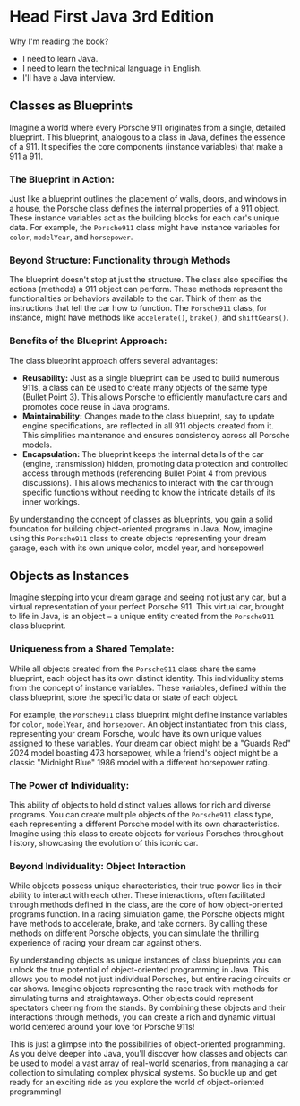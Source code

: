 # Head First Java 3rd Edition
Why I'm reading the book?
- I need to learn Java.
- I need to learn the technical language in English.
- I'll have a Java interview.

## Classes as Blueprints

Imagine a world where every Porsche 911 originates from a single, detailed blueprint. This blueprint, analogous to a class in Java, defines the essence of a 911. It specifies the core components (instance variables) that make a 911 a 911.

### The Blueprint in Action:

Just like a blueprint outlines the placement of walls, doors, and windows in a house, the Porsche class defines the internal properties of a 911 object. These instance variables act as the building blocks for each car's unique data. For example, the `Porsche911` class might have instance variables for `color`, `modelYear`, and `horsepower`.

### Beyond Structure: Functionality through Methods

The blueprint doesn't stop at just the structure. The class also specifies the actions (methods) a 911 object can perform. These methods represent the functionalities or behaviors available to the car. Think of them as the instructions that tell the car how to function. The `Porsche911` class, for instance, might have methods like `accelerate()`, `brake()`, and `shiftGears()`.

### Benefits of the Blueprint Approach:

The class blueprint approach offers several advantages:

* **Reusability:** Just as a single blueprint can be used to build numerous 911s, a class can be used to create many objects of the same type (Bullet Point 3). This allows Porsche to efficiently manufacture cars and promotes code reuse in Java programs.
* **Maintainability:** Changes made to the class blueprint, say to update engine specifications, are reflected in all 911 objects created from it. This simplifies maintenance and ensures consistency across all Porsche models.
* **Encapsulation:** The blueprint keeps the internal details of the car (engine, transmission) hidden, promoting data protection and controlled access through methods (referencing Bullet Point 4 from previous discussions). This allows mechanics to interact with the car through specific functions without needing to know the intricate details of its inner workings.

By understanding the concept of classes as blueprints, you gain a solid foundation for building object-oriented programs in Java. Now, imagine using this `Porsche911` class to create objects representing your dream garage, each with its own unique color, model year, and horsepower!
 
## Objects as Instances

Imagine stepping into your dream garage and seeing not just any car, but a virtual representation of your perfect Porsche 911. This virtual car, brought to life in Java, is an object – a unique entity created from the `Porsche911` class blueprint.

### Uniqueness from a Shared Template:

While all objects created from the `Porsche911` class share the same blueprint, each object has its own distinct identity. This individuality stems from the concept of instance variables. These variables, defined within the class blueprint, store the specific data or state of each object.

For example, the `Porsche911` class blueprint might define instance variables for `color`, `modelYear`, and `horsepower`. An object instantiated from this class, representing your dream Porsche, would have its own unique values assigned to these variables. Your dream car object might be a "Guards Red" 2024 model boasting 473 horsepower, while a friend's object might be a classic "Midnight Blue" 1986 model with a different horsepower rating.

### The Power of Individuality:

This ability of objects to hold distinct values allows for rich and diverse programs. You can create multiple objects of the `Porsche911` class type, each representing a different Porsche model with its own characteristics. Imagine using this class to create objects for various Porsches throughout history, showcasing the evolution of this iconic car. 

### Beyond Individuality: Object Interaction

While objects possess unique characteristics, their true power lies in their ability to interact with each other. These interactions, often facilitated through methods defined in the class, are the core of how object-oriented programs function. In a racing simulation game, the Porsche objects might have methods to accelerate, brake, and take corners. By calling these methods on different Porsche objects, you can simulate the thrilling experience of racing your dream car against others.

By understanding objects as unique instances of class blueprints you can unlock the true potential of object-oriented programming in Java. This allows you to model not just individual Porsches, but entire racing circuits or car shows. Imagine objects representing the race track with methods for simulating turns and straightaways.  Other objects could represent spectators cheering from the stands.  By combining these objects and their interactions through methods, you can create a rich and dynamic virtual world centered around your love for Porsche 911s!

This is just a glimpse into the possibilities of object-oriented programming.  As you delve deeper into Java, you'll discover how classes and objects can be used to model a vast array of real-world scenarios, from managing a car collection to simulating complex physical systems. So buckle up and get ready for an exciting ride as you explore the world of object-oriented programming!
